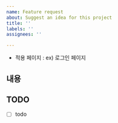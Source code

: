 ```yaml
---
name: Feature request
about: Suggest an idea for this project
title: ''
labels: ''
assignees: ''

---
```


<!--
  * Assignees 등록하기
  * Labels 등록하기
  * commit 시 issue number 넣기
-->

* 적용 페이지 : ex) 로그인 페이지

## 내용


## TODO
- [ ] todo
